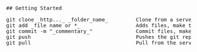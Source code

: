 <pre>
## Getting Started

git clone _http..._ _folder_name_         Clone from a server and creates a local repository, folder name is optional.  
git add _file name or *_                  Adds files, make them ready for the commit. Make them Tracked and Staged.  
git commit -m "_commentary_"              Commit files, make them ready to be pushed. Transform Staged into Unmodified.  
git push                                  Pushes the git repository to the server, uploads changes that were made locally.  
git pull                                  Pull from the server to the existing local repository. Might have merge problems to be solved.  
</pre>
